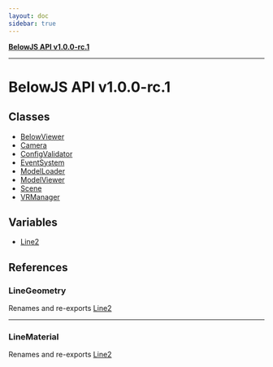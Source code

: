 ```yaml
---
layout: doc
sidebar: true
---
```


[**BelowJS API v1.0.0-rc.1**](README.md)

***

# BelowJS API v1.0.0-rc.1

## Classes

- [BelowViewer](classes/BelowViewer.md)
- [Camera](classes/Camera.md)
- [ConfigValidator](classes/ConfigValidator.md)
- [EventSystem](classes/EventSystem.md)
- [ModelLoader](classes/ModelLoader.md)
- [ModelViewer](classes/ModelViewer.md)
- [Scene](classes/Scene.md)
- [VRManager](classes/VRManager.md)

## Variables

- [Line2](variables/Line2.md)

## References

### LineGeometry

Renames and re-exports [Line2](variables/Line2.md)

***

### LineMaterial

Renames and re-exports [Line2](variables/Line2.md)
